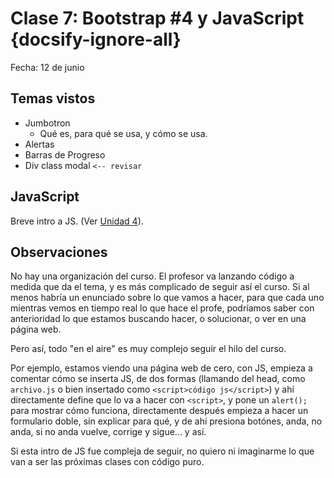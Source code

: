 # Clase 7: Bootstrap #4 y JavaScript  {docsify-ignore-all}

Fecha: 12 de junio

## Temas vistos

* Jumbotron
  * Qué es, para qué se usa, y cómo se usa.
* Alertas
* Barras de Progreso
* Div class modal `<-- revisar`

## JavaScript

Breve intro a JS. (Ver [Unidad 4](/u/unidad4.md)).

## Observaciones

No hay una organización del curso. El profesor va lanzando código a medida que da el tema, y es más complicado de seguir así el curso. Si al menos habría un enunciado sobre lo que vamos a hacer, para que cada uno mientras vemos en tiempo real lo que hace el profe, podríamos saber con anterioridad lo que estamos buscando hacer, o solucionar, o ver en una página web.

Pero así, todo "en el aire" es muy complejo seguir el hilo del curso.

Por ejemplo, estamos viendo una página web de cero, con JS, empieza a comentar cómo se inserta JS, de dos formas (llamando del head, como `archivo.js` o bien insertado como `<script>código js</script>`) y ahí directamente define que lo va a hacer con `<script>`, y pone un `alert();` para mostrar cómo funciona, directamente después empieza a hacer un formulario doble, sin explicar para qué, y de ahí presiona botónes, anda, no anda, si no anda vuelve, corrige y sigue... y así.

Si esta intro de JS fue compleja de seguir, no quiero ni imaginarme lo que van a ser las próximas clases con código puro.
